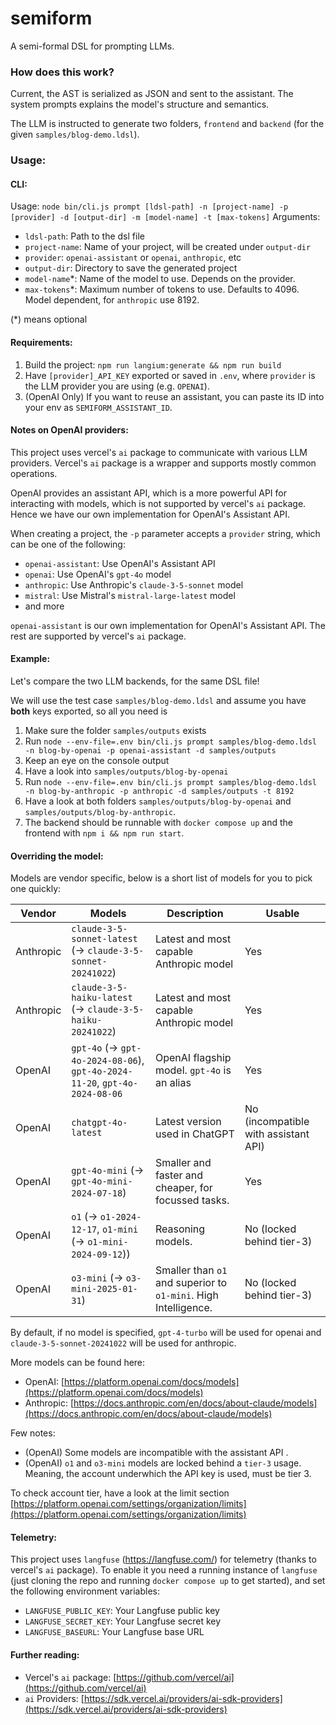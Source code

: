 semiform
===

A semi-formal DSL for prompting LLMs.

### How does this work?
Current, the AST is serialized as JSON and sent to the assistant.
The system prompts explains the model's structure and semantics.

The LLM is instructed to generate two folders, `frontend` and `backend` (for the given `samples/blog-demo.ldsl`).

### Usage:

#### CLI:
Usage: `node bin/cli.js prompt [ldsl-path] -n [project-name] -p [provider] -d [output-dir] -m [model-name] -t [max-tokens]`
Arguments:
- `ldsl-path`: Path to the dsl file
- `project-name`: Name of your project, will be created under `output-dir`
- `provider`: `openai-assistant` or `openai`, `anthropic`, etc
- `output-dir`: Directory to save the generated project
- `model-name`*: Name of the model to use. Depends on the provider.
- `max-tokens`*: Maximum number of tokens to use. Defaults to 4096. Model dependent, for `anthropic` use 8192.

(*) means optional

#### Requirements:
1. Build the project: `npm run langium:generate && npm run build`
2. Have `[provider]_API_KEY` exported or saved in `.env`, where `provider` is the LLM provider you are using (e.g. `OPENAI`).
4. (OpenAI Only) If you want to reuse an assistant, you can paste its ID into your env as `SEMIFORM_ASSISTANT_ID`.

#### Notes on OpenAI providers:

This project uses vercel's `ai` package to communicate with various LLM providers.
Vercel's `ai` package is a wrapper and supports mostly common operations. 

OpenAI provides an assistant API, which is a more powerful API for interacting with models, which is not supported by vercel's `ai` package. Hence we have our own implementation for OpenAI's Assistant API.

When creating a project, the `-p` parameter accepts a `provider` string, which can be one of the following:
- `openai-assistant`: Use OpenAI's Assistant API
- `openai`: Use OpenAI's `gpt-4o` model
- `anthropic`: Use Anthropic's `claude-3-5-sonnet` model
- `mistral`: Use Mistral's `mistral-large-latest` model
- and more

`openai-assistant` is our own implementation for OpenAI's Assistant API. The rest are supported by vercel's `ai` package.


#### Example:
Let's compare the two LLM backends, for the same DSL file!

We will use the test case `samples/blog-demo.ldsl` and assume you have **both** keys exported, so all you need is
1. Make sure the folder `samples/outputs` exists
2. Run `node --env-file=.env bin/cli.js prompt samples/blog-demo.ldsl -n blog-by-openai -p openai-assistant -d samples/outputs`
4. Keep an eye on the console output
5. Have a look into `samples/outputs/blog-by-openai`
6. Run `node --env-file=.env bin/cli.js prompt samples/blog-demo.ldsl -n blog-by-anthropic -p anthropic -d samples/outputs -t 8192`
7. Have a look at both folders `samples/outputs/blog-by-openai` and `samples/outputs/blog-by-anthropic`.
8. The backend should be runnable with `docker compose up` and the frontend with `npm i && npm run start`.

#### Overriding the model:

Models are vendor specific, below is a short list of models for you to pick one quickly:

| Vendor | Models | Description | Usable |
|--------|-------|-------------|--------|
| Anthropic | `claude-3-5-sonnet-latest` (-> `claude-3-5-sonnet-20241022`) | Latest and most capable Anthropic model | Yes |
| Anthropic | `claude-3-5-haiku-latest` (-> `claude-3-5-haiku-20241022`) | Latest and most capable Anthropic model | Yes |
| OpenAI | `gpt-4o` (-> `gpt-4o-2024-08-06`), `gpt-4o-2024-11-20`, `gpt-4o-2024-08-06` | OpenAI flagship model. `gpt-4o` is an alias | Yes |
| OpenAI | `chatgpt-4o-latest` | Latest version used in ChatGPT | No (incompatible with assistant API) |
| OpenAI | `gpt-4o-mini` (-> `gpt-4o-mini-2024-07-18`) | Smaller and faster and cheaper, for focussed tasks. | Yes |
| OpenAI | `o1` (-> `o1-2024-12-17`, `o1-mini` (-> `o1-mini-2024-09-12`)) | Reasoning models. | No (locked behind tier-3) |
| OpenAI | `o3-mini` (-> `o3-mini-2025-01-31`) | Smaller than `o1` and superior to `o1-mini`. High Intelligence. | No (locked behind tier-3) |

By default, if no model is specified, `gpt-4-turbo` will be used for openai and `claude-3-5-sonnet-20241022` will be used for anthropic.

More models can be found here:
- OpenAI: [https://platform.openai.com/docs/models](https://platform.openai.com/docs/models)
- Anthropic: [https://docs.anthropic.com/en/docs/about-claude/models](https://docs.anthropic.com/en/docs/about-claude/models)

Few notes:
- (OpenAI) Some models are incompatible with the assistant API .
- (OpenAI) `o1` and `o3-mini` models are locked behind a `tier-3` usage. Meaning, the account underwhich the API key is used, must be tier 3. 

To check account tier, have a look at the limit section [https://platform.openai.com/settings/organization/limits](https://platform.openai.com/settings/organization/limits)

#### Telemetry:

This project uses `langfuse` (https://langfuse.com/) for telemetry (thanks to vercel's `ai` package).
To enable it you need a running instance of `langfuse` (just cloning the repo and running `docker compose up` to get started), and set the following environment variables:
- `LANGFUSE_PUBLIC_KEY`: Your Langfuse public key
- `LANGFUSE_SECRET_KEY`: Your Langfuse secret key
- `LANGFUSE_BASEURL`: Your Langfuse base URL

#### Further reading:
- Vercel's `ai` package: [https://github.com/vercel/ai](https://github.com/vercel/ai)
- `ai` Providers: [https://sdk.vercel.ai/providers/ai-sdk-providers](https://sdk.vercel.ai/providers/ai-sdk-providers)

